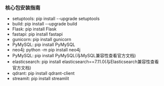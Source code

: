 ### 核心包安装指南

* setuptools: pip install --upgrade setuptools
* build: pip install --upgrade build 
* Flask: pip install Flask
* fastapi: pip install fastapi
* gunicorn: pip install gunicorn
* PyMySQL: pip install PyMySQL
* neo4j: python -m pip install neo4j
* PyMySQL: pip install PyMySQL(与MySQL兼容性查看官方文档)
* elasticsearch: pip install elasticsearch==7.11.0(与Elasticsearch兼容性查看官方文档)
* qdrant: pip install qdrant-client
* streamit: pip install streamlit